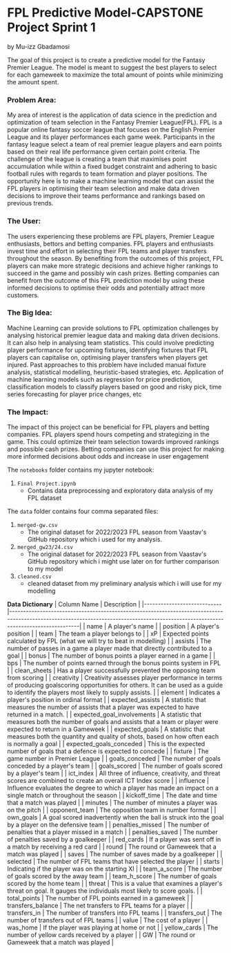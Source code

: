 # FPL Predictive Model-CAPSTONE Project Sprint 1
by Mu-izz Gbadamosi <br>

The goal of this project is to create a predictive model for the Fantasy Premier League. The model is meant to suggest the best players to select for each gameweek to maximize the total amount of points while minimizing the amount spent.

### Problem Area:
My area of interest is the application of data science in the prediction and optimization of team selection in the Fantasy Premier League(FPL). FPL is a popular online fantasy soccer league that focuses on the English Premier League and its player performances each game week. Participants in the fantasy league select a team of real premier league players and earn points based on their real life performance given certain point criteria. The challenge of the league is creating a team that maximises point accumulation while within a fixed budget constraint and adhering to basic football rules with regards to team formation and player positions. The opportunity here is to make a machine learning model that can assist the FPL players in optimising their team selection and make data driven decisions to improve their teams performance and rankings based on previous trends.


### The User:
The users experiencing these problems are FPL players, Premier League enthusiasts, bettors and betting companies. FPL players and enthusiasts invest time and effort in selecting their FPL teams and player transfers throughout the season. By benefiting from the outcomes of this project, FPL players can make more strategic decisions and achieve higher rankings to succeed in the game and possibly win cash prizes.
Betting companies can benefit from the outcome of this FPL prediction model by using these informed decisions to optimise their odds and potentially attract more customers.

### The Big Idea:
Machine Learning can provide solutions to FPL optimization challenges by analysing historical premier league data and making data driven decisions. It can also help in analysing team statistics. This could involve predicting player performance for upcoming fixtures, identifying fixtures that FPL players can capitalise on, optimising player transfers when players get injured. 
Past approaches to this problem have included manual fixture analysis, statistical modelling, heuristic-based strategies, etc. 
Application of machine learning models such as regression for price prediction, classification models to classify players based on good and risky pick, time series forecasting for player price changes, etc

### The Impact:
The impact of this project can be beneficial for FPL players and betting companies. FPL players spend hours competing and strategizing in the game. This could optimize their team selection towards improved rankings and possible cash prizes. Betting companies can use this project for making more informed decisions about odds and increase in user engagement


The `notebooks` folder contains my jupyter notebook:

1. `Final Project.ipynb` <br>
    - Contains data preprocessing and exploratory data analysis of my FPL dataset

The `data` folder contains four comma separated files:

1. `merged-gw.csv` <br>
    - The original dataset for 2022/2023 FPL season from Vaastav's GitHub repository which i used for my analysis.
2. `merged_gw23/24.csv` <br>
    - The original dataset for 2022/2023 FPL season from Vaastav's GitHub repository which i might use later on for further comparison to my model
3. `cleaned.csv` <br>
    - cleaned dataset from my preliminary analysis which i will use for my modelling


**Data Dictionary**
| Column Name                | Description                                                                                                                                                                         |
|----------------------------|-------------------------------------------------------------------------------------------------------------------------------------------------------------------------------------|
| name                       | A player's name                                                                                                                                                                     |
| position                   | A player's position                                                                                                                                                                 |
| team                       | The team a player belongs to                                                                                                                                                        |
|                         xP | Expected points calculated by FPL (what we will try to beat in modelling)                                                                                                           |
| assists                    | The number of passes in a game a player made that directly contributed to a goal                                                                                                    |
| bonus                      | The number of bonus points a player earned in a game                                                                                                                                |
| bps                        | The number of points earned through the bonus points system in FPL                                                                                                                  |
| clean_sheets               | Has a player successfully prevented the opposing team from scoring                                                                                                                  |
| creativity                 | Creativity assesses player performance in terms of producing goalscoring opportunities for others. It can be used as a guide to identify the players most likely to supply assists. |
| element                    | Indicates a player's position in ordinal format                                                                                                                                     |
| expected_assists           | A statistic that measures the number of assists that a player was expected to have returned in a match.                                                                             |
| expected_goal_involvements | A statistic that measures both the number of goals and assists that a team or player were expected to return in a Gameweek                                                          |
| expected_goals             | A statistic that measures both the quantity and quality of shots, based on how often each is normally a goal                                                                        |
| expected_goals_conceded    | This is the expected number of goals that a defence is expected to concede                                                                                                          |
| fixture                    | The game number in Premier League                                                                                                                                                   |
| goals_conceded             | The number of goals conceded by a player's team                                                                                                                                     |
| goals_scored               | The number of goals scored by a player's team                                                                                                                                       |
| ict_index                  | All three of influence, creativity, and threat scores are combined to create an overall ICT Index score                                                                             |
| influence                  | Influence evaluates the degree to which a player has made an impact on a single match or throughout the season                                                                      |
| kickoff_time               | The date and time that a match was played                                                                                                                                           |
| minutes                    | The number of minutes a player was on the pitch                                                                                                                                     |
| opponent_team              | The opposition team in number format                                                                                                                                                |
| own_goals                  | A goal scored inadvertently when the ball is struck into the goal by a player on the defensive team                                                                                 |
| penalties_missed           | The number of penalties that a player missed in a match                                                                                                                             |
| penalties_saved            | The number of penalties saved by a goalkeeper                                                                                                                                       |
| red_cards                  | If a player was sent off in a match by receiving a red card                                                                                                                         |
| round                      | The round or Gameweek that a match was played                                                                                                                                       |
| saves                      | The number of saves made by a goalkeeper                                                                                                                                            |
| selected                   | The number of FPL teams that have selected the player                                                                                                                               |
| starts                     | Indicating if the player was on the starting XI                                                                                                                                     |
| team_a_score               | The number of goals scored by the away team                                                                                                                                         |
| team_h_score               | The number of goals scored by the home team                                                                                                                                         |
| threat                     | This is a value that examines a player's threat on goal. It gauges the individuals most likely to score goals.                                                                      |
| total_points               | The number of FPL points earned in a gameweek                                                                                                                                       |
| transfers_balance          | The net transfers to FPL teams for a player                                                                                                                                         |
| transfers_in               | The number of transfers into FPL teams                                                                                                                                              |
| transfers_out              | The number of transfers out of FPL teams                                                                                                                                            |
| value                      | The cost of a player                                                                                                                                                                |
| was_home                   | If the player was playing at home or not                                                                                                                                            |
| yellow_cards               | The number of yellow cards received by a player                                                                                                                                     |
| GW                         | The round or Gameweek that a match was played                                                                                                                                       |
